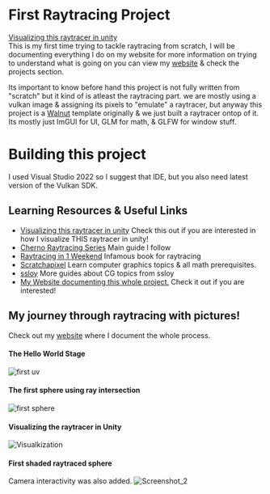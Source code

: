 # First Raytracing Project

[Visualizing this raytracer in unity](https://github.com/j-2k/VisualizeRaytracingInUnity)<br />
This is my first time trying to tackle raytracing from scratch, I will be documenting everything I do on my website for more information on trying to understand what is going on you can view my [website](https://j-2k.github.io) & check the projects section.

Its important to know before hand this project is not fully written from "scratch" but it kind of is atleast the raytracing part. we are mostly using a vulkan image & assigning its pixels to "emulate" a raytracer, but anyway this project is a [Walnut](https://github.com/TheCherno/Walnut) template originally & we just built a raytracer ontop of it. Its mostly just ImGUI for UI, GLM for math, & GLFW for window stuff.

# Building this project

I used Visual Studio 2022 so I suggest that IDE, but you also need latest version of the Vulkan SDK.

## Learning Resources & Useful Links
- [Visualizing this raytracer in unity](https://github.com/j-2k/VisualizeRaytracingInUnity) Check this out if you are interested in how I visualize THIS raytracer in unity!
- [Cherno Raytracing Series](https://www.youtube.com/playlist?list=PLlrATfBNZ98edc5GshdBtREv5asFW3yXl) Main guide I follow
- [Raytracing in 1 Weekend](https://raytracing.github.io) Infamous book for raytracing
- [Scratchapixel](https://scratchapixel.com) Learn computer graphics topics & all math prerequisites.
- [ssloy](https://github.com/ssloy) More guides about CG topics from ssloy
- [My Website documenting this whole project.](https://j-2k.github.io) Check it out if you are interested!

## My journey through raytracing with pictures!
Check out my [website](https://github.com/j-2k/VisualizeRaytracingInUnity) where I document the whole process.

#### The Hello World Stage
![first uv](https://user-images.githubusercontent.com/52252068/234472575-81e72086-39fe-4f46-8550-3d80f62e45a1.png)

#### The first sphere using ray intersection
![first sphere](https://user-images.githubusercontent.com/52252068/234472603-626bd8ee-0446-4308-a1e9-c7b069c9da7b.png)

#### Visualizing the raytracer in Unity
![Visualkization](https://user-images.githubusercontent.com/52252068/234472677-a8b79507-5bcf-42e5-93e9-5931b121fa63.gif)

#### First shaded raytraced sphere
Camera interactivity was also added.
![Screenshot_2](https://user-images.githubusercontent.com/52252068/234472619-360c6518-8d1f-481a-8153-7521b2461c02.png)

####
